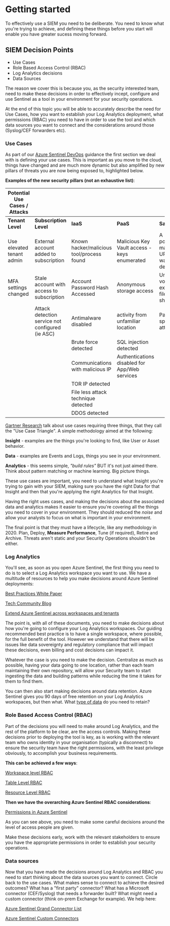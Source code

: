 # Getting started

To effectively use a SIEM you need to be deliberate. You need to know what you're trying to achieve, and defining these things before you start will enable you have greater sucess moving forward. 

## SIEM Decision Points

* Use Cases
* Role Based Access Control (RBAC)
* Log Analytics decisions
* Data Sources

The reason we cover this is because you, as the security interested team, need to make these decisions in order to effectively incept, configure and use Sentinel as a tool in your environment for your security operations.

At the end of this topic you will be able to accurately describe the need for Use Cases, how you want to establish your Log Analytics deployment, what permissions (RBAC) you need to have in order to use the tool and which data sources you want to connect and the considerations around those (Syslog/CEF forwarders etc).

### Use Cases

As part of our [Azure Sentinel DevOps](https://techcommunity.microsoft.com/t5/azure-sentinel/accelerate-your-azure-sentinel-deployment-with-this-azure-devops/ba-p/1449414) guidance the first section we deal with is defining your use cases. This is important as you move to the cloud, things have changed and are much more dynamic but also amplified by new pillars of threats you are now being exposed to, highlighted below.

**Examples of the new security pillars (not an exhaustive list)**:

| **Potential Use Cases / Attacks** |   |   |   | |
| --- | --- | --- | --- | --- |
| **Tenant Level** | **Subscription Level** | **IaaS** | **PaaS** | **SaaS** |
| Use elevated tenant admin | External account added to subscription | Known hacker/malicious tool/process found | Malicious Key Vault access - keys enumerated | A potentially malicious URL click was detected |
| MFA settings changed | Stale account with access to subscription | Account Password Hash Accessed | Anonymous storage access | Unusual volume of external file sharing |
|   | Attack detection service not configured (ie ASC) | Antimalware disabled | activity from unfamiliar location | Password spray attack |
|   |   | Brute force detected | SQL injection detected |   |
|   |   | Communications with malicious IP | Authentications disabled for App/Web services |   |
|   |   | TOR IP detected |   |   |
|   |   | File less attack technique detected |   |   |
|   |   | DDOS detected |   |   |

[Gartner Research](https://www.gartner.com/en/documents/3950486/how-to-build-security-use-cases-for-your-siem) talk about use cases requiring three things, that they call the "Use Case Triangle". A simple methodology aimed at the following:

**Insight** - examples are the things you're looking to find, like User or Asset behavior.

**Data** - examples are Events and Logs, things you see in your environment.

**Analytics** - this seems simple, *"build rules"* BUT it's not just aimed there. Think about pattern matching or machine learning. Big picture things.

These use cases are important, you need to understand what Insight you're trying to gain with your SIEM, making sure you have the right Data for that Insight and then that you're applying the right Analytics for that Insight.

Having the right uses cases, and making the decisions about the associated data and analytics makes it easier to ensure you're covering all the things you need to cover in your environment. They should reduced the *noise* and allow your analysts to focus on what is important in your environment.

The final point is that they must have a lifecycle, like any methodology in 2020. Plan, Deploy, **Measure Performance**, Tune (if required), Retire and Archive. Threats aren't static and your Security Operations shouldn't be either.

### Log Analytics

You'll see, as soon as you open Azure Sentinel, the first thing you need to do is to select a Log Analytics workspace you want to use. We have a multitude of resources to help you make decisions around Azure Sentinel deployments:

[Best Practices White Paper](https://www.microsoft.com/security/blog/wp-content/uploads/2020/07/Azure-Sentinel-whitepaper.pdf)

[Tech Community Blog](https://techcommunity.microsoft.com/t5/azure-sentinel/best-practices-for-designing-an-azure-sentinel-or-azure-security/ba-p/832574)

[Extend Azure Sentinel across workspaces and tenants](https://docs.microsoft.com/en-us/azure/sentinel/extend-sentinel-across-workspaces-tenants)

The point is, with all of these documents, you need to make decisions about how you're going to configure your Log Analytics workspaces. Our guiding recommended best practice is to have a single workspace, where possible, for the full benefit of the tool. However we understand that there will be issues like data sovereignty and regulatory compliance that will impact these decisions, even billing and cost decisions can impact it.

Whatever the case is you need to make the decision. Centralize as much as possible, having your data going to one location, rather than each team maintaining their own repository, will allow your Security team to start ingesting the data and building patterns while reducing the time it takes for them to find them.

You can then also start making decisions around data retention. Azure Sentinel gives you 90 days of free retention on your Log Analytics workspaces, but then what. What [type of data](https://techcommunity.microsoft.com/t5/azure-sentinel/new-per-data-type-retention-is-now-available-for-azure-sentinel/ba-p/917316) do you need to retain?

### Role Based Access Control (RBAC)

Part of the decisions you will need to make around Log Analytics, and the rest of the platform to be clear, are the access controls. Making these decisions prior to deploying the tool is key, as is working with the relevant team who owns identity in your organisation (typically a disconnect) to ensure the security team have the right permissions, with the least privilege obviously, to accomplish your business requirements.

**This can be achieved a few ways**:

[Workspace level RBAC](https://docs.microsoft.com/en-us/azure/azure-monitor/platform/manage-access#configure-access-control-mode)

[Table Level RBAC](https://docs.microsoft.com/en-us/azure/azure-monitor/platform/manage-access#table-level-rbac)

[Resource Level RBAC](https://docs.microsoft.com/en-us/azure/azure-monitor/platform/design-logs-deployment#access-mode)

**Then we have the overarching Azure Sentinel RBAC considerations**:

[Permissions in Azure Sentinel](https://docs.microsoft.com/en-us/azure/sentinel/roles)

As you can see above, you need to make some careful decisions around the level of access people are given.

Make these decisions early, work with the relevant stakeholders to ensure you have the appropriate permissions in order to establish your security operations.

### Data sources

Now that you have made the decisions around Log Analytics and RBAC you need to start  thinking about the data sources you want to connect. Circle back to the use cases. What makes sense to connect to achieve the desired outcomes? What has a "first party" connector? What has a Microsoft connector (CEF/Syslog) that needs a forwarder built? What might need a custom connector (think on-prem Exchange for example). We help here:

[Azure Sentinel Grand Connector List](https://docs.microsoft.com/en-us/azure/sentinel/roles)

[Azure Sentinel Custom Connectors](https://techcommunity.microsoft.com/t5/azure-sentinel/azure-sentinel-creating-custom-connectors/ba-p/864060)
